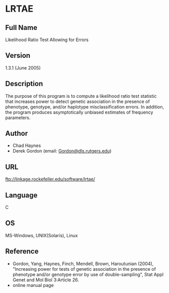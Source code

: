 # LRTAE

## Full Name
Likelihood Ratio Test Allowing for Errors

## Version
1.3.1 (June 2005)

## Description
The purpose of this program is to compute a likelihood ratio test statistic that increases power to detect genetic association in the presence of phenotype, genotype, and/or haplotype misclassification errors. In addition, the program produces asymptotically unbiased estimates of frequency parameters.

## Author
* Chad Haynes
* Derek Gordon (email: Gordon@dls.rutgers.edu)

## URL
ftp://linkage.rockefeller.edu/software/lrtae/

## Language
C

## OS
MS-Windows, UNIX(Solaris), Linux

## Reference
* Gordon, Yang, Haynes, Finch, Mendell, Brown, Haroutunian (2004), "Increasing power for tests of genetic association in the presence of phenotype and/or genotype error by use of double-sampling", Stat Appl Genet and Mol Biol 3:Article 26.
* online manual page